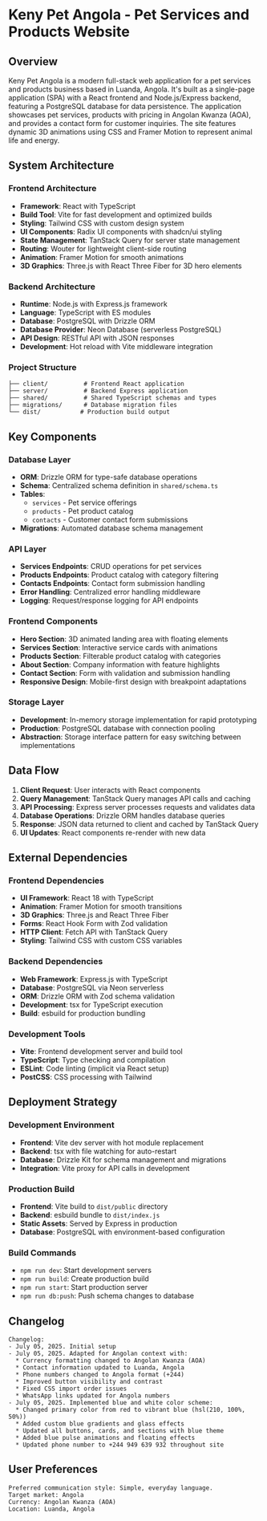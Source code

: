 # Keny Pet Angola - Pet Services and Products Website

## Overview

Keny Pet Angola is a modern full-stack web application for a pet services and products business based in Luanda, Angola. It's built as a single-page application (SPA) with a React frontend and Node.js/Express backend, featuring a PostgreSQL database for data persistence. The application showcases pet services, products with pricing in Angolan Kwanza (AOA), and provides a contact form for customer inquiries. The site features dynamic 3D animations using CSS and Framer Motion to represent animal life and energy.

## System Architecture

### Frontend Architecture
- **Framework**: React with TypeScript
- **Build Tool**: Vite for fast development and optimized builds
- **Styling**: Tailwind CSS with custom design system
- **UI Components**: Radix UI components with shadcn/ui styling
- **State Management**: TanStack Query for server state management
- **Routing**: Wouter for lightweight client-side routing
- **Animation**: Framer Motion for smooth animations
- **3D Graphics**: Three.js with React Three Fiber for 3D hero elements

### Backend Architecture
- **Runtime**: Node.js with Express.js framework
- **Language**: TypeScript with ES modules
- **Database**: PostgreSQL with Drizzle ORM
- **Database Provider**: Neon Database (serverless PostgreSQL)
- **API Design**: RESTful API with JSON responses
- **Development**: Hot reload with Vite middleware integration

### Project Structure
```
├── client/          # Frontend React application
├── server/          # Backend Express application
├── shared/          # Shared TypeScript schemas and types
├── migrations/      # Database migration files
└── dist/           # Production build output
```

## Key Components

### Database Layer
- **ORM**: Drizzle ORM for type-safe database operations
- **Schema**: Centralized schema definition in `shared/schema.ts`
- **Tables**: 
  - `services` - Pet service offerings
  - `products` - Pet product catalog
  - `contacts` - Customer contact form submissions
- **Migrations**: Automated database schema management

### API Layer
- **Services Endpoints**: CRUD operations for pet services
- **Products Endpoints**: Product catalog with category filtering
- **Contacts Endpoints**: Contact form submission handling
- **Error Handling**: Centralized error handling middleware
- **Logging**: Request/response logging for API endpoints

### Frontend Components
- **Hero Section**: 3D animated landing area with floating elements
- **Services Section**: Interactive service cards with animations
- **Products Section**: Filterable product catalog with categories
- **About Section**: Company information with feature highlights
- **Contact Section**: Form with validation and submission handling
- **Responsive Design**: Mobile-first design with breakpoint adaptations

### Storage Layer
- **Development**: In-memory storage implementation for rapid prototyping
- **Production**: PostgreSQL database with connection pooling
- **Abstraction**: Storage interface pattern for easy switching between implementations

## Data Flow

1. **Client Request**: User interacts with React components
2. **Query Management**: TanStack Query manages API calls and caching
3. **API Processing**: Express server processes requests and validates data
4. **Database Operations**: Drizzle ORM handles database queries
5. **Response**: JSON data returned to client and cached by TanStack Query
6. **UI Updates**: React components re-render with new data

## External Dependencies

### Frontend Dependencies
- **UI Framework**: React 18 with TypeScript
- **Animation**: Framer Motion for smooth transitions
- **3D Graphics**: Three.js and React Three Fiber
- **Forms**: React Hook Form with Zod validation
- **HTTP Client**: Fetch API with TanStack Query
- **Styling**: Tailwind CSS with custom CSS variables

### Backend Dependencies
- **Web Framework**: Express.js with TypeScript
- **Database**: PostgreSQL via Neon serverless
- **ORM**: Drizzle ORM with Zod schema validation
- **Development**: tsx for TypeScript execution
- **Build**: esbuild for production bundling

### Development Tools
- **Vite**: Frontend development server and build tool
- **TypeScript**: Type checking and compilation
- **ESLint**: Code linting (implicit via React setup)
- **PostCSS**: CSS processing with Tailwind

## Deployment Strategy

### Development Environment
- **Frontend**: Vite dev server with hot module replacement
- **Backend**: tsx with file watching for auto-restart
- **Database**: Drizzle Kit for schema management and migrations
- **Integration**: Vite proxy for API calls in development

### Production Build
- **Frontend**: Vite build to `dist/public` directory
- **Backend**: esbuild bundle to `dist/index.js`
- **Static Assets**: Served by Express in production
- **Database**: PostgreSQL with environment-based configuration

### Build Commands
- `npm run dev`: Start development servers
- `npm run build`: Create production build
- `npm run start`: Start production server
- `npm run db:push`: Push schema changes to database

## Changelog

```
Changelog:
- July 05, 2025. Initial setup
- July 05, 2025. Adapted for Angolan context with:
  * Currency formatting changed to Angolan Kwanza (AOA)
  * Contact information updated to Luanda, Angola
  * Phone numbers changed to Angola format (+244)
  * Improved button visibility and contrast
  * Fixed CSS import order issues
  * WhatsApp links updated for Angola numbers
- July 05, 2025. Implemented blue and white color scheme:
  * Changed primary color from red to vibrant blue (hsl(210, 100%, 50%))
  * Added custom blue gradients and glass effects
  * Updated all buttons, cards, and sections with blue theme
  * Added blue pulse animations and floating effects
  * Updated phone number to +244 949 639 932 throughout site
```

## User Preferences

```
Preferred communication style: Simple, everyday language.
Target market: Angola
Currency: Angolan Kwanza (AOA)
Location: Luanda, Angola
```